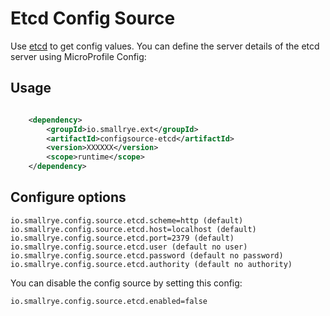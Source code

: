 # Etcd Config Source

Use [etcd](https://coreos.com/etcd/) to get config values. You can define the server details of the etcd server using MicroProfile Config:

## Usage

```xml

    <dependency>
        <groupId>io.smallrye.ext</groupId>
        <artifactId>configsource-etcd</artifactId>
        <version>XXXXXX</version>
        <scope>runtime</scope>
    </dependency>

```

## Configure options

    io.smallrye.config.source.etcd.scheme=http (default)
    io.smallrye.config.source.etcd.host=localhost (default)
    io.smallrye.config.source.etcd.port=2379 (default)
    io.smallrye.config.source.etcd.user (default no user)
    io.smallrye.config.source.etcd.password (default no password)
    io.smallrye.config.source.etcd.authority (default no authority)

You can disable the config source by setting this config:
    
    io.smallrye.config.source.etcd.enabled=false  

